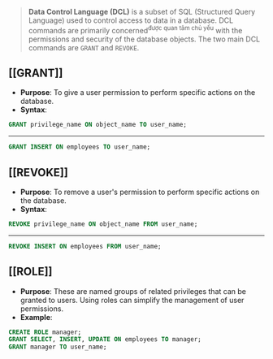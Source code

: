 > **Data Control Language (DCL)** is a subset of SQL (Structured Query Language) used to control access to data in a database. DCL commands are primarily concerned<sup>được quan tâm chủ yếu</sup> with the permissions and security of the database objects. The two main DCL commands are `GRANT` and `REVOKE`.
## **[[GRANT]]**
- **Purpose**: To give a user permission to perform specific actions on the database.
- **Syntax**: 
```sql
GRANT privilege_name ON object_name TO user_name;
```
---
```sql
GRANT INSERT ON employees TO user_name;
```
## **[[REVOKE]]**
- **Purpose**: To remove a user's permission to perform specific actions on the database.
- **Syntax**: 
```sql
REVOKE privilege_name ON object_name FROM user_name;
```
---
```sql
REVOKE INSERT ON employees FROM user_name;
```
## **[[ROLE]]**
- **Purpose**: These are named groups of related privileges that can be granted to users. Using roles can simplify the management of user permissions.
- **Example**: 
```sql
CREATE ROLE manager;
GRANT SELECT, INSERT, UPDATE ON employees TO manager;
GRANT manager TO user_name;
```
